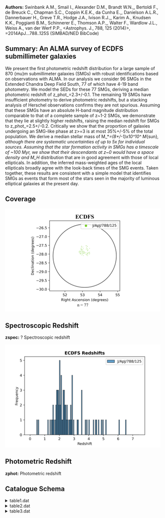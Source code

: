 **Authors:** Swinbank A.M., Smail I., Alexander D.M., Brandt W.N.,, Bertoldi F., de Breuck C., Chapman S.C., Coppin K.E.K., da Cunha E.,, Danielson A.L.R., Dannerbauer H., Greve T.R., Hodge J.A., Ivison R.J.,, Karim A., Knudsen K.K., Poggianti B.M., Schinnerer E., Thomson A.P.,, Walter F., Wardlow J.L., Weiss A., van der Werf P.P., <Astrophys. J., 788, 125 (2014)>, =2014ApJ...788..125S (SIMBAD/NED BibCode)

## Summary: An ALMA survey of ECDFS submillimeter galaxies 

We present the first photometric redshift distribution for a large sample of 870 {mu}m submillimeter galaxies (SMGs) with robust identifications based on observations with ALMA. In our analysis we consider 96 SMGs in the Extended Chandra Deep Field South, 77 of which have 4-19 band photometry. We model the SEDs for these 77 SMGs, deriving a median photometric redshift of z_phot_=2.3+/-0.1. The remaining 19 SMGs have insufficient photometry to derive photometric redshifts, but a stacking analysis of Herschel observations confirms they are not spurious. Assuming that these SMGs have an absolute H-band magnitude distribution comparable to that of a complete sample of z~1-2 SMGs, we demonstrate that they lie at slightly higher redshifts, raising the median redshift for SMGs to z_phot_=2.5+/-0.2. Critically we show that the proportion of galaxies undergoing an SMG-like phase at z>=3 is at most 35%+/-5% of the total population. We derive a median stellar mass of M_*_=(8+/-1)x10^10^ M_{sun}_, although there are systematic uncertainties of up to 5x for individual sources. Assuming that the star formation activity in SMGs has a timescale of ~100 Myr, we show that their descendants at z~0 would have a space density and M_H_ distribution that are in good agreement with those of local ellipticals. In addition, the inferred mass-weighted ages of the local ellipticals broadly agree with the look-back times of the SMG events. Taken together, these results are consistent with a simple model that identifies SMGs as events that form most of the stars seen in the majority of luminous elliptical galaxies at the present day.
## Coverage
![image](https://raw.githubusercontent.com/joshgithubbin/Sherlock-DDF/refs/heads/main/Catalogue%20Plotting/Catalogues/J-ApJ-788-125/Subcatalogues/ECDFS/Plots/fieldcover.png)
## Spectroscopic Redshift 
 
**zspec:** ? Spectroscopic redshift 
 

![image](https://raw.githubusercontent.com/joshgithubbin/Sherlock-DDF/refs/heads/main/Catalogue%20Plotting/Catalogues/J-ApJ-788-125/Subcatalogues/ECDFS/Plots/zspec.png)
## Photometric Redshift 
 
**zphot:** Photometric redshift 
 

## Catalogue Schema

<details>
<summary>table1.dat</summary>

| Bytes   | Format   | Units   | Label   | Explanations                       |
|:--------|:---------|:--------|:--------|:-----------------------------------|
| 1- 19   | A19      | ---     | Filter  | Filter used in the observation     |
| 21- 24  | F4.2     | um      | lambda  | Effective wavelength               |
| 26- 29  | F4.1     | ---     | Limit   | 3{sigma} detection limit in AB mag |
| 31- 48  | A18      | ---     | r_Limit | Detection limit reference          |
| 50- 68  | A19      | ---     | Bibcode | Reference bibcode                  |
| 70- 83  | A14      | ---     | Cat     | Catalog reference in VizieR        |
| 85- 98  | A14      | ---     | Com     | Comment on reference               |
</details>

<details>
<summary>table2.dat</summary>

| Bytes   | Format   | Units   | Label    | Explanations                                     |
|:--------|:---------|:--------|:---------|:-------------------------------------------------|
| 1- 5    | A5       | ---     | ---      | [ALESS]                                          |
| 7- 11   | A5       | ---     | ALESS    | SMG identifier (NN.NN; NNN.N) (1)                |
| 13      | A1       | ---     | f_ALESS  | [a] Flag on ALESS (2)                            |
| 15      | A1       | ---     | l_UMmag  | [>] The 3{sigma} upper limit on UMmag            |
| 17- 21  | F5.2     | mag     | UMmag    | ? MUSYC U band magnitude                         |
| 23- 26  | F4.2     | mag     | e_UMmag  | ? Uncertainty in UMmag                           |
| 28      | A1       | ---     | l_U38mag | [>] The 3{sigma} upper limit on U38mag           |
| 30- 34  | F5.2     | mag     | U38mag   | ? MUSYC U38 band magnitude                       |
| 36- 39  | F4.2     | mag     | e_U38mag | ? Uncertainty in U38mag                          |
| 41      | A1       | ---     | l_UVmag  | [>] The 3{sigma} upper limit on UVmag            |
| 43- 47  | F5.2     | mag     | UVmag    | ? VIMOS U band magnitude                         |
| 49- 52  | F4.2     | mag     | e_UVmag  | ? Uncertainty in UVmag                           |
| 54      | A1       | ---     | l_Bmag   | [>] The 3{sigma} upper limit on Bmag             |
| 56- 60  | F5.2     | mag     | Bmag     | ? MUSYC WFI B band magnitude                     |
| 62- 65  | F4.2     | mag     | e_Bmag   | ? Uncertainty in Bmag                            |
| 67      | A1       | ---     | l_Vmag   | [>] The 3{sigma} upper limit on Vmag             |
| 69- 73  | F5.2     | mag     | Vmag     | ? MUSYC WFI V band magnitude                     |
| 75- 78  | F4.2     | mag     | e_Vmag   | ? Uncertainty in Vmag                            |
| 80      | A1       | ---     | l_Rmag   | [>] The 3{sigma} upper limit on Rmag             |
| 82- 86  | F5.2     | mag     | Rmag     | ? MUSYC WFI R band magnitude                     |
| 88- 91  | F4.2     | mag     | e_Rmag   | ? Uncertainty in Rmag                            |
| 93      | A1       | ---     | l_Imag   | [>] The 3{sigma} upper limit on Imag             |
| 95- 99  | F5.2     | mag     | Imag     | ? MUSYC WFI I band magnitude                     |
| 101-104 | F4.2     | mag     | e_Imag   | ? Uncertainty in Imag                            |
| 106     | A1       | ---     | l_zmag   | [>] The 3{sigma} upper limit on zmag             |
| 108-112 | F5.2     | mag     | zmag     | ? MUSYC Mosaic-II z band magnitude               |
| 114-117 | F4.2     | mag     | e_zmag   | ? Uncertainty in zmag                            |
| 119     | A1       | ---     | l_Jmag   | [>] The 3{sigma} upper limit on Jmag             |
| 121-125 | F5.2     | mag     | Jmag     | ? J band magnitude (TENIS if nothing in f_Ksmag) |
| 127-130 | F4.2     | mag     | e_Jmag   | ? Uncertainty in Jmag                            |
| 132-133 | A2       | ---     | f_Jmag   | Flag on Jmag (4)                                 |
| 135     | A1       | ---     | l_Hmag   | [>] The 3{sigma} upper limit on Hmag             |
| 137-141 | F5.2     | mag     | Hmag     | ? H band magnitude                               |
| 143-146 | F4.2     | mag     | e_Hmag   | ? Uncertainty in Hmag                            |
| 148     | A1       | ---     | l_Ksmag  | [>] The 3{sigma} upper limit on Ksmag            |
| 150-154 | F5.2     | mag     | Ksmag    | ? K_S_ band magnitude (TENIS if nothing          |
| 156-159 | F4.2     | mag     | e_Ksmag  | ? Uncertainty in Ksmag                           |
| 161-162 | A2       | ---     | f_Ksmag  | [* **] Flag on Ksmag and Jmag (4)                |
| 164     | A1       | ---     | l_3.6mag | [>] The 3{sigma} upper limit on 3.6mag           |
| 166-170 | F5.2     | mag     | 3.6mag   | SIMPLE/IRAC 3.6 micron band magnitude            |
| 172-175 | F4.2     | mag     | e_3.6mag | ? Uncertainty in 3.6mag                          |
| 177     | A1       | ---     | l_4.5mag | [>] The 3{sigma} upper limit on 4.5mag           |
| 179-183 | F5.2     | mag     | 4.5mag   | SIMPLE/IRAC 4.5 micron band magnitude            |
| 185-188 | F4.2     | mag     | e_4.5mag | ? Uncertainty in 4.5mag                          |
| 190     | A1       | ---     | l_5.8mag | [>] The 3{sigma} upper limit on 5.8mag           |
| 192-196 | F5.2     | mag     | 5.8mag   | ? SIMPLE/IRAC 5.8 micron band magnitude          |
| 198-201 | F4.2     | mag     | e_5.8mag | ? Uncertainty in 5.8mag                          |
| 203     | A1       | ---     | l_8.0mag | [>] The 3{sigma} upper limit on 8.0mag           |
| 205-209 | F5.2     | mag     | 8.0mag   | ? SIMPLE/IRAC 8.0 micron band magnitude          |
| 211-214 | F4.2     | mag     | e_8.0mag | ? Uncertainty in 8.0mag                          |
| 6       | micron   | source  | of       | comparable, or greater,                          |

**Note**: All photometry is left blank where a source is not covered by
  available imaging.
Note (2): Flag as follows:
  a = Source is within 4" of a 3.6 micron source of comparable, or greater,
      flux.
Note (3): We measure J and K_S_ photometry from three imaging surveys, but quote
  a single value, in order of 3{sigma} detection limit (see Table 1).
Note (4): Flag as follows:
   * = Photometry measured from HAWK-I imaging;
  ** = Photometry measured from MUSYC imaging,
       otherwise photometry measured from TENIS imaging.

</details>

<details>
<summary>table3.dat</summary>

| Bytes   | Format   | Units     | Label   | Explanations                      |
|:--------|:---------|:----------|:--------|:----------------------------------|
| 1- 5    | A5       | ---       | ---     | [ALESS]                           |
| 7- 12   | A6       | ---       | ALESS   | SMG identifier (NNN.NN)           |
| 14      | A1       | ---       | f_ALESS | [a] Flag on ALESS (1)             |
| 16- 17  | I2       | h         | RAh     | Hour of Right Ascension (J2000)   |
| 19- 20  | I2       | min       | RAm     | Minute of Right Ascension (J2000) |
| 22- 26  | F5.2     | s         | RAs     | Second of Right Ascension (J2000) |
| 28      | A1       | ---       | DE-     | Sign of the Declination (J2000)   |
| 29- 30  | I2       | deg       | DEd     | Degree of Declination (J2000)     |
| 32- 33  | I2       | arcmin    | DEm     | Arcminute of Declination (J2000)  |
| 35- 38  | F4.1     | arcsec    | DEs     | Arcsecond of Declination (J2000)  |
| 40- 43  | F4.2     | ---       | zphot   | Photometric redshift              |
| 45- 48  | F4.2     | ---       | E_zphot | Upper limit uncertainty in zphot  |
| 50- 53  | F4.2     | ---       | e_zphot | Lower limit uncertainty in zphot  |
| 55- 58  | F4.2     | ---       | zspec   | ? Spectroscopic redshift          |
| 60      | A1       | ---       | r_zspec | zspec reference (2)               |
| 62- 66  | F5.2     | ---       | Chi2    | Reduced {Chi}^2^                  |
| 68- 69  | I2       | ---       | Detec   | Number of detection               |
| 71- 72  | I2       | ---       | Obs     | Number of observation             |
| 74- 79  | F6.2     | mag       | HMag    | Absolute H band AB magnitude      |
| 81- 84  | F4.2     | Msun/Lsun | M/L     | H band mass-to-light ratio        |
| 1       | these    | SMGs      | are     | potential gravitational           |

**Note**: Flag as follows:
  a = As discussed in Section 3.2.1 these SMGs are potential gravitational
      lenses, or have significantly contaminated photometry. We advise that the
      photometric redshifts for these SMGs are treated with extreme caution.
Note (2): Reference as follows:
  b = Casey et al. (2011MNRAS.411.2739C);
  c = Zheng et al. (2004, J/ApJS/155/73);
  d = Swinbank et al. (2012MNRAS.427.1066S);
  e = Silverman et al. (2010, J/ApJS/191/124);
  f = Kriek et al. (2008ApJ...677..219K);
  g = Coppin et al. (2009MNRAS.395.1905C);
  h = Coppin et al. (2012MNRAS.427..520C); Danielson et al. in prep;
  i = Bonzini et al. (2012, J/ApJS/203/15).

</details>
